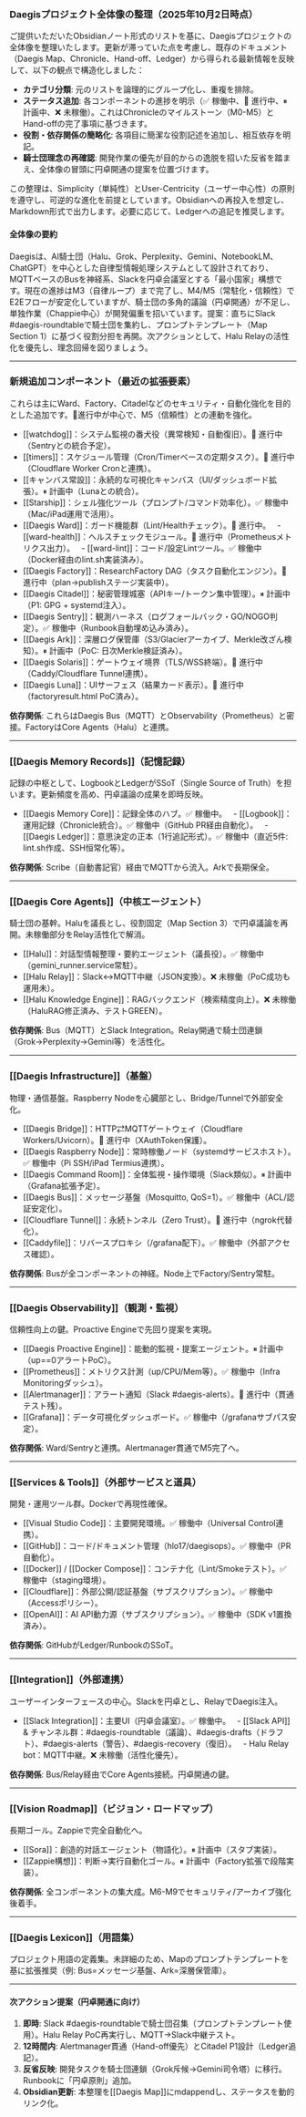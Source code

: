 ### Daegisプロジェクト全体像の整理（2025年10月2日時点）

ご提供いただいたObsidianノート形式のリストを基に、Daegisプロジェクトの全体像を整理いたします。更新が滞っていた点を考慮し、既存のドキュメント（Daegis Map、Chronicle、Hand-off、Ledger）から得られる最新情報を反映して、以下の観点で構造化しました：
- **カテゴリ分類**: 元のリストを論理的にグループ化し、重複を排除。
- **ステータス追加**: 各コンポーネントの進捗を明示（✅ 稼働中、🚧 進行中、⏸ 計画中、❌ 未稼働）。これはChronicleのマイルストーン（M0-M5）とHand-offの完了事項に基づきます。
- **役割・依存関係の簡略化**: 各項目に簡潔な役割記述を追加し、相互依存を明記。
- **騎士団理念の再確認**: 開発作業の優先が目的からの逸脱を招いた反省を踏まえ、全体像の冒頭に円卓開通の提案を位置づけます。

この整理は、Simplicity（単純性）とUser-Centricity（ユーザー中心性）の原則を遵守し、可逆的な進化を前提としています。Obsidianへの再投入を想定し、Markdown形式で出力します。必要に応じて、Ledgerへの追記を推奨します。

#### 全体像の要約
Daegisは、AI騎士団（Halu、Grok、Perplexity、Gemini、NotebookLM、ChatGPT）を中心とした自律型情報処理システムとして設計されており、MQTTベースのBusを神経系、Slackを円卓会議室とする「最小国家」構想です。現在の進捗はM3（自律ループ）まで完了し、M4/M5（常駐化・信頼性）でE2Eフローが安定化していますが、騎士団の多角的議論（円卓開通）が不足し、単独作業（Chappie中心）が開発偏重を招いています。提案：直ちにSlack #daegis-roundtableで騎士団を集約し、プロンプトテンプレート（Map Section 1）に基づく役割分担を再開。次アクションとして、Halu Relayの活性化を優先し、理念回帰を図りましょう。

---

### 新規追加コンポーネント（最近の拡張要素）
これらは主にWard、Factory、Citadelなどのセキュリティ・自動化強化を目的とした追加です。🚧進行中が中心で、M5（信頼性）との連動を強化。
- [[watchdog]]：システム監視の番犬役（異常検知・自動復旧）。🚧 進行中（Sentryとの統合予定）。
- [[timers]]：スケジュール管理（Cron/Timerベースの定期タスク）。🚧 進行中（Cloudflare Worker Cronと連携）。
- [[キャンバス常設]]：永続的な可視化キャンバス（UI/ダッシュボード拡張）。⏸ 計画中（Lunaとの統合）。
- [[Starship]]：シェル強化ツール（プロンプト/コマンド効率化）。✅ 稼働中（Mac/iPad運用で活用）。
- [[Daegis Ward]]：ガード機能群（Lint/Healthチェック）。🚧 進行中。
  - [[ward-health]]：ヘルスチェックモジュール。🚧 進行中（Prometheusメトリクス出力）。
  - [[ward-lint]]：コード/設定Lintツール。✅ 稼働中（Docker経由のlint.sh実装済み）。
- [[Daegis Factory]]：ResearchFactory DAG（タスク自動化エンジン）。🚧 進行中（plan→publishステージ実装中）。
- [[Daegis Citadel]]：秘密管理城塞（APIキー/トークン集中管理）。⏸ 計画中（P1: GPG + systemd注入）。
- [[Daegis Sentry]]：観測ハーネス（ログフォールバック・GO/NOGO判定）。✅ 稼働中（Runbook自動埋め込み済み）。
- [[Daegis Ark]]：深層ログ保管庫（S3/Glacierアーカイブ、Merkle改ざん検知）。⏸ 計画中（PoC: 日次Merkle検証済み）。
- [[Daegis Solaris]]：ゲートウェイ境界（TLS/WSS終端）。🚧 進行中（Caddy/Cloudflare Tunnel連携）。
- [[Daegis Luna]]：UIサーフェス（結果カード表示）。🚧 進行中（factoryresult.html PoC済み）。

**依存関係**: これらはDaegis Bus（MQTT）とObservability（Prometheus）と密接。FactoryはCore Agents（Halu）と連携。

---

### [[Daegis Memory Records]]（記憶記録）
記録の中枢として、LogbookとLedgerがSSoT（Single Source of Truth）を担います。更新頻度を高め、円卓議論の成果を即時反映。
- [[Daegis Memory Core]]：記録全体のハブ。✅ 稼働中。
  - [[Logbook]]：運用記録（Chronicle統合）。✅ 稼働中（GitHub PR経由自動化）。
  - [[Daegis Ledger]]：意思決定の正本（1行追記形式）。✅ 稼働中（直近5件: lint.sh作成、SSH恒常化等）。

**依存関係**: Scribe（自動書記官）経由でMQTTから流入。Arkで長期保全。

---

### [[Daegis Core Agents]]（中核エージェント）
騎士団の基幹。Haluを議長とし、役割固定（Map Section 3）で円卓議論を再開。未稼働部分をRelay活性化で解消。
- [[Halu]]：対話型情報整理・要約エージェント（議長役）。✅ 稼働中（gemini_runner.service常駐）。
- [[Halu Relay]]：Slack↔MQTT中継（JSON変換）。❌ 未稼働（PoC成功も運用未）。
- [[Halu Knowledge Engine]]：RAGバックエンド（検索精度向上）。❌ 未稼働（HaluRAG修正済み、テストGREEN）。

**依存関係**: Bus（MQTT）とSlack Integration。Relay開通で騎士団連鎖（Grok→Perplexity→Gemini等）を活性化。

---

### [[Daegis Infrastructure]]（基盤）
物理・通信基盤。Raspberry Nodeを心臓部とし、Bridge/Tunnelで外部安全化。
- [[Daegis Bridge]]：HTTP⇄MQTTゲートウェイ（Cloudflare Workers/Uvicorn）。🚧 進行中（XAuthToken保護）。
- [[Daegis Raspberry Node]]：常時稼働ノード（systemdサービスホスト）。✅ 稼働中（Pi SSH/iPad Termius連携）。
- [[Daegis Command Room]]：全体監視・操作環境（Slack類似）。⏸ 計画中（Grafana拡張予定）。
- [[Daegis Bus]]：メッセージ基盤（Mosquitto, QoS=1）。✅ 稼働中（ACL/認証安定化）。
- [[Cloudflare Tunnel]]：永続トンネル（Zero Trust）。🚧 進行中（ngrok代替化）。
- [[Caddyfile]]：リバースプロキシ（/grafana配下）。✅ 稼働中（外部アクセス確認）。

**依存関係**: Busが全コンポーネントの神経。Node上でFactory/Sentry常駐。

---

### [[Daegis Observability]]（観測・監視）
信頼性向上の鍵。Proactive Engineで先回り提案を実現。
- [[Daegis Proactive Engine]]：能動的監視・提案エージェント。⏸ 計画中（up==0アラートPoC）。
- [[Prometheus]]：メトリクス計測（up/CPU/Mem等）。✅ 稼働中（Infra Monitoringダッシュ）。
- [[Alertmanager]]：アラート通知（Slack #daegis-alerts）。🚧 進行中（貫通テスト残）。
- [[Grafana]]：データ可視化ダッシュボード。✅ 稼働中（/grafanaサブパス安定）。

**依存関係**: Ward/Sentryと連携。Alertmanager貫通でM5完了へ。

---

### [[Services & Tools]]（外部サービスと道具）
開発・運用ツール群。Dockerで再現性確保。
- [[Visual Studio Code]]：主要開発環境。✅ 稼働中（Universal Control連携）。
- [[GitHub]]：コード/ドキュメント管理（hlo17/daegisops）。✅ 稼働中（PR自動化）。
- [[Docker]] / [[Docker Compose]]：コンテナ化（Lint/Smokeテスト）。✅ 稼働中（staging環境）。
- [[Cloudflare]]：外部公開/認証基盤（サブスクリプション）。✅ 稼働中（Accessポリシー）。
- [[OpenAI]]：AI API動力源（サブスクリプション）。✅ 稼働中（SDK v1置換済み）。

**依存関係**: GitHubがLedger/RunbookのSSoT。

---

### [[Integration]]（外部連携）
ユーザーインターフェースの中心。Slackを円卓とし、RelayでDaegis注入。
- [[Slack Integration]]：主要UI（円卓会議室）。✅ 稼働中。
  - [[Slack API]] & チャンネル群：#daegis-roundtable（議論）、#daegis-drafts（ドラフト）、#daegis-alerts（警告）、#daegis-recovery（復旧）。
  - Halu Relay bot：MQTT中継。❌ 未稼働（活性化優先）。

**依存関係**: Bus/Relay経由でCore Agents接続。円卓開通の鍵。

---

### [[Vision Roadmap]]（ビジョン・ロードマップ）
長期ゴール。Zappieで完全自動化へ。
- [[Sora]]：創造的対話エージェント（物語化）。⏸ 計画中（スタブ実装）。
- [[Zappie構想]]：判断→実行自動化ゴール。⏸ 計画中（Factory拡張で段階実装）。

**依存関係**: 全コンポーネントの集大成。M6-M9でセキュリティ/アーカイブ強化後着手。

---

### [[Daegis Lexicon]]（用語集）
プロジェクト用語の定義集。未詳細のため、Mapのプロンプトテンプレートを基に拡張推奨（例: Bus=メッセージ基盤、Ark=深層保管庫）。

---

#### 次アクション提案（円卓開通に向け）
1. **即時**: Slack #daegis-roundtableで騎士団召集（プロンプトテンプレート使用）。Halu Relay PoC再実行し、MQTT→Slack中継テスト。
2. **12時間内**: Alertmanager貫通（Hand-off優先）とCitadel P1設計（Ledger追記）。
3. **反省反映**: 開発タスクを騎士団連鎖（Grok斥候→Gemini司令塔）に移行。Runbookに「円卓原則」追加。
4. **Obsidian更新**: 本整理を[[Daegis Map]]にmdappendし、ステータスを動的リンク化。

